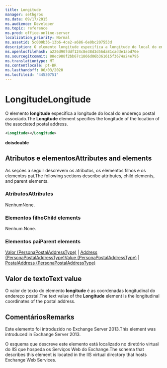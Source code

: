 ```yaml
---
title: Longitude
manager: sethgros
ms.date: 09/17/2015
ms.audience: Developer
ms.topic: reference
ms.prod: office-online-server
localization_priority: Normal
ms.assetid: 5c000b36-13b6-4ce2-a686-6e0bc207553d
description: O elemento longitude especifica a longitude do local do endereço postal associado.
ms.openlocfilehash: a226d907ddf124c8e38d3d56da81cadde1abd70e
ms.sourcegitcommit: 88ec988f2bb67c1866d06b361615f3674a24e795
ms.translationtype: MT
ms.contentlocale: pt-BR
ms.lasthandoff: 06/03/2020
ms.locfileid: "44530751"
---
```

# <a name="longitude"></a><span data-ttu-id="2973f-103">Longitude</span><span class="sxs-lookup"><span data-stu-id="2973f-103">Longitude</span></span>

<span data-ttu-id="2973f-104">O elemento **longitude** especifica a longitude do local do endereço postal associado.</span><span class="sxs-lookup"><span data-stu-id="2973f-104">The **Longitude** element specifies the longitude of the location of the associated postal address.</span></span> 
  
```XML
<Longitude></Longitude>
```

 <span data-ttu-id="2973f-105">**dois**</span><span class="sxs-lookup"><span data-stu-id="2973f-105">**double**</span></span>
## <a name="attributes-and-elements"></a><span data-ttu-id="2973f-106">Atributos e elementos</span><span class="sxs-lookup"><span data-stu-id="2973f-106">Attributes and elements</span></span>

<span data-ttu-id="2973f-107">As seções a seguir descrevem os atributos, os elementos filhos e os elementos pai.</span><span class="sxs-lookup"><span data-stu-id="2973f-107">The following sections describe attributes, child elements, and parent elements.</span></span>
  
### <a name="attributes"></a><span data-ttu-id="2973f-108">Atributos</span><span class="sxs-lookup"><span data-stu-id="2973f-108">Attributes</span></span>

<span data-ttu-id="2973f-109">Nenhum</span><span class="sxs-lookup"><span data-stu-id="2973f-109">None.</span></span>
  
### <a name="child-elements"></a><span data-ttu-id="2973f-110">Elementos filho</span><span class="sxs-lookup"><span data-stu-id="2973f-110">Child elements</span></span>

<span data-ttu-id="2973f-111">Nenhum.</span><span class="sxs-lookup"><span data-stu-id="2973f-111">None.</span></span>
  
### <a name="parent-elements"></a><span data-ttu-id="2973f-112">Elementos pai</span><span class="sxs-lookup"><span data-stu-id="2973f-112">Parent elements</span></span>

<span data-ttu-id="2973f-113">[Valor (PersonaPostalAddressType)](value-personapostaladdresstype.md)  |  [Address (PersonaPostalAddressType)](postaladdress-personapostaladdresstype.md)</span><span class="sxs-lookup"><span data-stu-id="2973f-113">[Value (PersonaPostalAddressType)](value-personapostaladdresstype.md) | [PostalAddress (PersonaPostalAddressType)](postaladdress-personapostaladdresstype.md)</span></span>
  
## <a name="text-value"></a><span data-ttu-id="2973f-114">Valor de texto</span><span class="sxs-lookup"><span data-stu-id="2973f-114">Text value</span></span>

<span data-ttu-id="2973f-115">O valor de texto do elemento **longitude** é as coordenadas longitudinal do endereço postal.</span><span class="sxs-lookup"><span data-stu-id="2973f-115">The text value of the **Longitude** element is the longitudinal coordinates of the postal address.</span></span> 
  
## <a name="remarks"></a><span data-ttu-id="2973f-116">Comentários</span><span class="sxs-lookup"><span data-stu-id="2973f-116">Remarks</span></span>

<span data-ttu-id="2973f-117">Este elemento foi introduzido no Exchange Server 2013.</span><span class="sxs-lookup"><span data-stu-id="2973f-117">This element was introduced in Exchange Server 2013.</span></span>
  
<span data-ttu-id="2973f-118">O esquema que descreve este elemento está localizado no diretório virtual do IIS que hospeda os Serviços Web do Exchange.</span><span class="sxs-lookup"><span data-stu-id="2973f-118">The schema that describes this element is located in the IIS virtual directory that hosts Exchange Web Services.</span></span>
  

